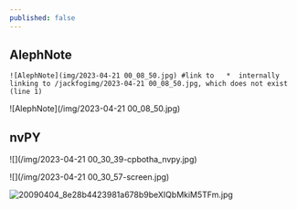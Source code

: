 ```yaml
---
published: false
---
```

## AlephNote

```
![AlephNote](img/2023-04-21 00_08_50.jpg) #link to   *  internally linking to /jackfogimg/2023-04-21 00_08_50.jpg, which does not exist (line 1)
```

![AlephNote](/img/2023-04-21 00_08_50.jpg)

## nvPY

![](/img/2023-04-21 00_30_39-cpbotha_nvpy.jpg)

![](/img/2023-04-21 00_30_57-screen.jpg)

![20090404_8e28b4423981a678b9beXIQbMkiM5TFm.jpg]({{site.baseurl}}/img/20090404_8e28b4423981a678b9beXIQbMkiM5TFm.jpg)

